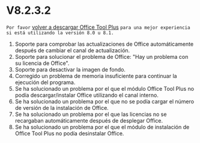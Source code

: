 # V8.2.3.2

`Por favor` [volver a descargar Office Tool Plus](http://otp.landian.vip/) `para una mejor experiencia si está utilizando la versión 8.0 u 8.1.`

1. Soporte para comprobar las actualizaciones de Office automáticamente después de cambiar el canal de actualización.
2. Soporte para solucionar el problema de Office: "Hay un problema con su licencia de Office".
3. Soporte para desactivar la imagen de fondo.
4. Corregido un problema de memoria insuficiente para continuar la ejecución del programa.
5. Se ha solucionado un problema por el que el módulo Office Tool Plus no podía descargar/instalar Office utilizando el canal interno.
6. Se ha solucionado un problema por el que no se podía cargar el número de versión de la instalación de Office.
7. Se ha solucionado un problema por el que las licencias no se recargaban automáticamente después de desplegar Office.
8. Se ha solucionado un problema por el que el módulo de instalación de Office Tool Plus no podía desinstalar Office.
